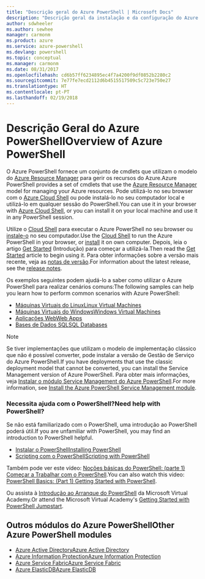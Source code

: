 ```yaml
---
title: "Descrição geral do Azure PowerShell | Microsoft Docs"
description: "Descrição geral da instalação e da configuração do Azure PowerShell."
author: sdwheeler
ms.author: sewhee
manager: carmonm
ms.product: azure
ms.service: azure-powershell
ms.devlang: powershell
ms.topic: conceptual
ms.manager: carmonm
ms.date: 08/31/2017
ms.openlocfilehash: cd6b57ff6234895ec4f7a4200f9df0852b2280c2
ms.sourcegitcommit: 7e77fe7ecd2112d6b4515517509c5c723e750e27
ms.translationtype: HT
ms.contentlocale: pt-PT
ms.lasthandoff: 02/19/2018
---
```

# <a name="overview-of-azure-powershell"></a><span data-ttu-id="f8b4a-103">Descrição Geral do Azure PowerShell</span><span class="sxs-lookup"><span data-stu-id="f8b4a-103">Overview of Azure PowerShell</span></span>

<span data-ttu-id="f8b4a-104">O Azure PowerShell fornece um conjunto de cmdlets que utilizam o modelo do [Azure Resource Manager](/azure/azure-resource-manager/resource-group-overview) para gerir os recursos do Azure.</span><span class="sxs-lookup"><span data-stu-id="f8b4a-104">Azure PowerShell provides a set of cmdlets that use the [Azure Resource Manager](/azure/azure-resource-manager/resource-group-overview) model for managing your Azure resources.</span></span> <span data-ttu-id="f8b4a-105">Pode utilizá-lo no seu browser com o [Azure Cloud Shell](/azure/cloud-shell/overview) ou pode instalá-lo no seu computador local e utilizá-lo em qualquer sessão do PowerShell.</span><span class="sxs-lookup"><span data-stu-id="f8b4a-105">You can use it in your browser with [Azure Cloud Shell](/azure/cloud-shell/overview), or you can install it on your local machine and use it in any PowerShell session.</span></span>

<span data-ttu-id="f8b4a-106">Utilize o [Cloud Shell](/azure/cloud-shell/overview) para executar o Azure PowerShell no seu browser ou [instale-o](install-azurerm-ps.md) no seu computador.</span><span class="sxs-lookup"><span data-stu-id="f8b4a-106">Use the [Cloud Shell](/azure/cloud-shell/overview) to run the Azure PowerShell in your browser, or [install](install-azurerm-ps.md) it on own computer.</span></span> <span data-ttu-id="f8b4a-107">Depois, leia o artigo [Get Started](get-started-azureps.md) (Introdução) para começar a utilizá-la.</span><span class="sxs-lookup"><span data-stu-id="f8b4a-107">Then read the [Get Started](get-started-azureps.md) article to begin using it.</span></span> <span data-ttu-id="f8b4a-108">Para obter informações sobre a versão mais recente, veja as [notas de versão](release-notes-azureps.md).</span><span class="sxs-lookup"><span data-stu-id="f8b4a-108">For information about the latest release, see the [release notes](release-notes-azureps.md).</span></span>

<span data-ttu-id="f8b4a-109">Os exemplos seguintes podem ajudá-lo a saber como utilizar o Azure PowerShell para realizar cenários comuns:</span><span class="sxs-lookup"><span data-stu-id="f8b4a-109">The following samples can help you learn how to perform common scenarios with Azure PowerShell:</span></span>

* [<span data-ttu-id="f8b4a-110">Máquinas Virtuais do Linux</span><span class="sxs-lookup"><span data-stu-id="f8b4a-110">Linux Virtual Machines</span></span>](/azure/virtual-machines/virtual-machines-linux-powershell-samples?toc=/powershell/azure/toc.json)
* [<span data-ttu-id="f8b4a-111">Máquinas Virtuais do Windows</span><span class="sxs-lookup"><span data-stu-id="f8b4a-111">Windows Virtual Machines</span></span>](/azure/virtual-machines/virtual-machines-windows-powershell-samples?toc=/powershell/azure/toc.json)
* [<span data-ttu-id="f8b4a-112">Aplicações Web</span><span class="sxs-lookup"><span data-stu-id="f8b4a-112">Web Apps</span></span>](/azure/app-service-web/app-service-powershell-samples?toc=/powershell/azure/toc.json)
* [<span data-ttu-id="f8b4a-113">Bases de Dados SQL</span><span class="sxs-lookup"><span data-stu-id="f8b4a-113">SQL Databases</span></span>](/azure/sql-database/sql-database-powershell-samples?toc=/powershell/azure/toc.json)

> [!NOTE]
> <span data-ttu-id="f8b4a-114">Se tiver implementações que utilizam o modelo de implementação clássico que não é possível converter, pode instalar a versão de Gestão de Serviço do Azure PowerShell.</span><span class="sxs-lookup"><span data-stu-id="f8b4a-114">If you have deployments that use the classic deployment model that cannot be converted, you can install the Service Management version of Azure PowerShell.</span></span> <span data-ttu-id="f8b4a-115">Para obter mais informações, veja [Instalar o módulo Service Management do Azure PowerShell](/powershell/azure/servicemanagement/install-azure-ps).</span><span class="sxs-lookup"><span data-stu-id="f8b4a-115">For more information, see [Install the Azure PowerShell Service Management module](/powershell/azure/servicemanagement/install-azure-ps).</span></span>


### <a name="need-help-with-powershell"></a><span data-ttu-id="f8b4a-116">Necessita ajuda com o PowerShell?</span><span class="sxs-lookup"><span data-stu-id="f8b4a-116">Need help with PowerShell?</span></span>

<span data-ttu-id="f8b4a-117">Se não está familiarizado com o PowerShell, uma introdução ao PowerShell poderá útil.</span><span class="sxs-lookup"><span data-stu-id="f8b4a-117">If you are unfamiliar with PowerShell, you may find an introduction to PowerShell helpful.</span></span>

* [<span data-ttu-id="f8b4a-118">Instalar o PowerShell</span><span class="sxs-lookup"><span data-stu-id="f8b4a-118">Installing PowerShell</span></span>](/powershell/scripting/installing-windows-powershell)
* [<span data-ttu-id="f8b4a-119">Scripting com o PowerShell</span><span class="sxs-lookup"><span data-stu-id="f8b4a-119">Scripting with PowerShell</span></span>](/powershell/scripting/scripting-with-windows-powershell)

<span data-ttu-id="f8b4a-120">Também pode ver este vídeo: [Noções básicas do PowerShell: (parte 1) Começar a Trabalhar com o PowerShell](https://channel9.msdn.com/Blogs/Taste-of-Premier/PowerShellBasicsPart1).</span><span class="sxs-lookup"><span data-stu-id="f8b4a-120">You can also watch this video: [PowerShell Basics: (Part 1) Getting Started with PowerShell](https://channel9.msdn.com/Blogs/Taste-of-Premier/PowerShellBasicsPart1).</span></span>

<span data-ttu-id="f8b4a-121">Ou assista à [Introdução ao Arranque do PowerShell](https://mva.microsoft.com/liveevents/powershell-jumpstart) da Microsoft Virtual Academy.</span><span class="sxs-lookup"><span data-stu-id="f8b4a-121">Or attend the Microsoft Virtual Academy's [Getting Started with PowerShell Jumpstart](https://mva.microsoft.com/liveevents/powershell-jumpstart).</span></span>

## <a name="other-azure-powershell-modules"></a><span data-ttu-id="f8b4a-122">Outros módulos do Azure PowerShell</span><span class="sxs-lookup"><span data-stu-id="f8b4a-122">Other Azure PowerShell modules</span></span>

* [<span data-ttu-id="f8b4a-123">Azure Active Directory</span><span class="sxs-lookup"><span data-stu-id="f8b4a-123">Azure Active Directory</span></span>](/powershell/azure/active-directory/)
* [<span data-ttu-id="f8b4a-124">Azure Information Protection</span><span class="sxs-lookup"><span data-stu-id="f8b4a-124">Azure Information Protection</span></span>](/powershell/azure/aip/)
* [<span data-ttu-id="f8b4a-125">Azure Service Fabric</span><span class="sxs-lookup"><span data-stu-id="f8b4a-125">Azure Service Fabric</span></span>](/powershell/azure/service-fabric/)
* [<span data-ttu-id="f8b4a-126">Azure ElasticDB</span><span class="sxs-lookup"><span data-stu-id="f8b4a-126">Azure ElasticDB</span></span>](/powershell/azure/elasticdbjobs/)
